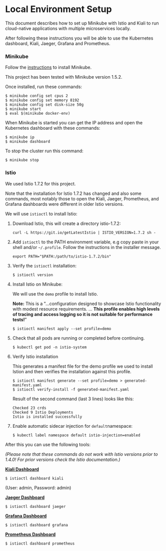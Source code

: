 # Local Environment Setup

This document describes how to set up Minikube with Istio and Kiali to run cloud-native applications with multiple microservices locally.

After following these instructions you will be able to use the Kubernetes dashboard, Kiali, Jaeger, Grafana and Prometheus.


### Minikube

Follow the [instructions](https://kubernetes.io/docs/tasks/tools/install-minikube/) to install Minikube. 

This project has been tested with Minikube version 1.5.2. 

Once installed, run these commands:

```
$ minikube config set cpus 2
$ minikube config set memory 8192
$ minikube config set disk-size 50g
$ minikube start
$ eval $(minikube docker-env)
```

When Minikube is started you can get the IP address and open the Kubernetes dashboard with these commands:

```
$ minikube ip
$ minikube dashboard
```

To stop the cluster run this command:

```
$ minikube stop
```


### Istio

We used Istio 1.7.2 for this project. 

Note that the installation for Istio 1.7.2 has changed and also some commands, most notably those to open the Kiali, Jaeger, Prometheus, and Grafana dashboards were different in older Istio versions.

We will use `istioctl` to install Istio:

1. Download Istio, this will create a directory istio-1.7.2:

    ```
    curl -L https://git.io/getLatestIstio | ISTIO_VERSION=1.7.2 sh -
    ```

2. Add `istioctl` to the PATH environment variable, e.g copy paste in your shell and/or `~/.profile`. Follow the instructions in the installer message.


    ```
    export PATH="$PATH:/path/to/istio-1.7.2/bin"
    ```

3. Verify the `istioctl` installation:


    ```
    $ istioctl version 
    ```

4. Install Istio on Minikube:

    We will use the `demo` profile to install Istio. 

    **Note:** This is a "...configuration designed to showcase Istio functionality with modest resource requirements. ... **This profile enables high levels of tracing and access logging so it is not suitable for performance tests!**"

    ```
    $ istioctl manifest apply --set profile=demo
    ```


5. Check that all pods are running or completed before continuing.
  
    ```
    $ kubectl get pod -n istio-system
    ```

6. Verify Istio installation

    This generates a manifest file for the demo profile we used to install Istion and then verifies the installation against this profile.

    ```
    $ istioctl manifest generate --set profile=demo > generated-manifest.yaml
    $ istioctl verify-install -f generated-manifest.yaml
    ```

    Result of the second command (last 3 lines) looks like this:

     ```
     Checked 23 crds
	 Checked 9 Istio Deployments
	 Istio is installed successfully
	 ```
 
7. Enable automatic sidecar injection for `default`namespace:

    ```
    $ kubectl label namespace default istio-injection=enabled
    ```

After this you can use the following tools:

*(Please note that these commands do not work with Istio versions prior to 1.4.0! For prior versions check the Istio documentation.)*

[**Kiali Dashboard**](https://www.kiali.io/gettingstarted/)


```
$ istioctl dashboard kiali
```
(User: admin, Password: admin)

[**Jaeger Dashboard**](https://www.jaegertracing.io/docs/1.6/getting-started/)

```
$ istioctl dashboard jaeger
```


[**Grafana Dashboard**](https://grafana.com/dashboards)

```
$ istioctl dashboard grafana
```


[**Prometheus Dashboard**](https://prometheus.io/docs/practices/consoles/)

```
$ istioctl dashboard prometheus
```





